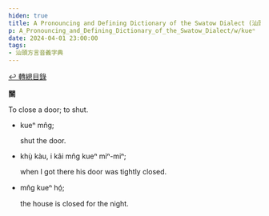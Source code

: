 ```yaml
---
hiden: true
title: A Pronouncing and Defining Dictionary of the Swatow Dialect (汕頭方言音義字典) / kueⁿ
p: A_Pronouncing_and_Defining_Dictionary_of_the_Swatow_Dialect/w/kueⁿ
date: 2024-04-01 23:00:00
tags: 
- 汕頭方言音義字典
---
```


[↩️ 轉總目錄](/A_Pronouncing_and_Defining_Dictionary_of_the_Swatow_Dialect)


**關**

To close a door; to shut.

- kueⁿ mn̂g;

  shut the door.

- khṳ̀ kàu, i kâi mn̂g kueⁿ miⁿ-miⁿ;

  when I got there his door was tightly closed.

- mn̂g kueⁿ hó̤;

  the house is closed for the night.